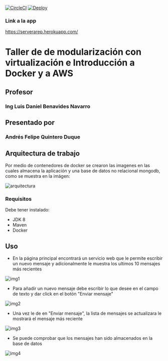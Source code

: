 [![CircleCI](https://circleci.com/gh/andresQD/Arep_lab03.svg?style=svg)](https://circleci.com/gh/andresQD/Arep_lab03)
[![Deploy](https://www.herokucdn.com/deploy/button.svg)](https://serverarep.herokuapp.com/)
### Link a la app
https://serverarep.herokuapp.com/

# Taller de de modularización con virtualización e Introducción a Docker y a AWS
## Profesor 
### Ing Luis Daniel Benavides Navarro
## Presentado por 
### Andrés Felipe Quintero Duque

## Arquitectura de trabajo
Por medio de contenedores de docker se crearon las imagenes en las cuales almacena la aplicación y una base de datos no relacional mongodb, como se muestra en la imágen:

![arquitectura](https://user-images.githubusercontent.com/48091585/93956933-d868a300-fd18-11ea-8469-cfcb22943a78.png)

### Requisitos
Debe tener instalado:
* JDK 8
* Maven
* Docker
## Uso 
* En la página principal encontrará un servicio web que le permite escribir un nuevo mensaje y adicionalmente le muestra los ultimos 10 mensajes más recientes
 
![img1](https://user-images.githubusercontent.com/48091585/93956919-cf77d180-fd18-11ea-8519-56b8b400058a.png)

* Para añadir un nuevo mensaje debe escribir lo que desee en el campo de texto y dar click en el botón "Enviar mensaje"

![img2](https://user-images.githubusercontent.com/48091585/93956923-d272c200-fd18-11ea-9022-54accfb71bf9.png)

* Una vez le de en "Enviar mensaje", la lista de mensajes se actualizara le mostrará el mensaje más reciente

![img3](https://user-images.githubusercontent.com/48091585/93956930-d56db280-fd18-11ea-9645-a5b7534aa3d6.png)

* Se puede comprobar que los mensajes han sido almacenados en la base de datos

![img4](https://user-images.githubusercontent.com/48091585/93956932-d7377600-fd18-11ea-84cf-70a2826a2a3b.png)




